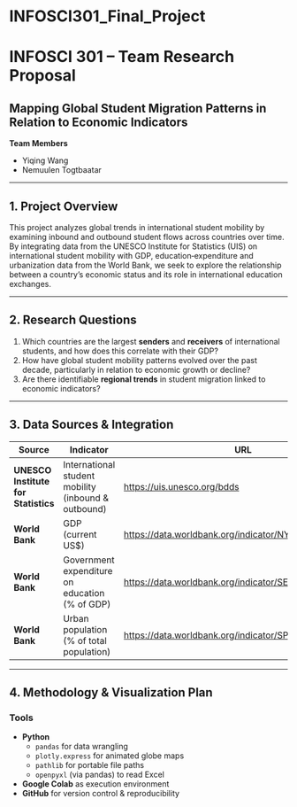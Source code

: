 # INFOSCI301_Final_Project

# INFOSCI 301 – Team Research Proposal  
## Mapping Global Student Migration Patterns in Relation to Economic Indicators

**Team Members**  
- Yiqing Wang  
- Nemuulen Togtbaatar  

---

## 1. Project Overview  
This project analyzes global trends in international student mobility by examining inbound and outbound student flows across countries over time. By integrating data from the UNESCO Institute for Statistics (UIS) on international student mobility with GDP, education‐expenditure and urbanization data from the World Bank, we seek to explore the relationship between a country’s economic status and its role in international education exchanges.

---

## 2. Research Questions  
1. Which countries are the largest **senders** and **receivers** of international students, and how does this correlate with their GDP?  
2. How have global student mobility patterns evolved over the past decade, particularly in relation to economic growth or decline?  
3. Are there identifiable **regional trends** in student migration linked to economic indicators?

---

## 3. Data Sources & Integration  

| Source                              | Indicator                                               | URL                                                                                   |
|-------------------------------------|---------------------------------------------------------|---------------------------------------------------------------------------------------|
| **UNESCO Institute for Statistics** | International student mobility (inbound & outbound)     | https://uis.unesco.org/bdds                                                           |
| **World Bank**                      | GDP (current US$)                                       | https://data.worldbank.org/indicator/NY.GDP.MKTP.CD                                   |
| **World Bank**                      | Government expenditure on education (% of GDP)          | https://data.worldbank.org/indicator/SE.XPD.TOTL.GD.ZS                                |
| **World Bank**                      | Urban population (% of total population)                | https://data.worldbank.org/indicator/SP.URB.TOTL.IN.ZS                                |

---

## 4. Methodology & Visualization Plan  

### Tools  
- **Python**  
  - `pandas` for data wrangling  
  - `plotly.express` for animated globe maps  
  - `pathlib` for portable file paths  
  - `openpyxl` (via pandas) to read Excel  
- **Google Colab** as execution environment  
- **GitHub** for version control & reproducibility  

